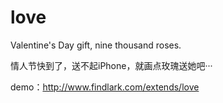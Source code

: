 love
====

Valentine's Day gift, nine thousand roses.

情人节快到了，送不起iPhone，就画点玫瑰送她吧···

demo：http://www.findlark.com/extends/love
